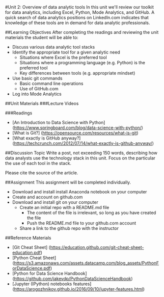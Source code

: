 #Unit 2: Overview of data analytic tools
In this unit we'll review our toolkit for data analytics, including Excel, Python, Mode Analytics, and GitHub. A quick search of data analytics positions on LinkedIn.com indicates that knowledge of these tools are in demand for data analytic professionals.

##Learning Objectives
After completing the readings and reviewing the unit materials the student will be able to:
* Discuss various data analytic tool stacks
* Identify the appropriate tool for a given analytic need
  * Situations where Excel is the preferred tool
  * Situations where a programming language (e.g. Python) is the preferred tool
  * Key differences between tools (e.g. appropriate mindset)
* Use basic git commands
  * Basic command line operations
  * Use of GitHub.com
* Log into Mode Analytics

##Unit Materials
###Lecture Videos

###Readings
* [An Introduction to Data Science with Python] (https://www.springboard.com/blog/data-science-with-python/)
* [What is Git?] (https://opensource.com/resources/what-is-git)
* [What exactly is GitHub anyway?] (https://techcrunch.com/2012/07/14/what-exactly-is-github-anyway/)

##Discussion Topic
Write a post, not exceeding 150 words, describing how data analysts use the technology stack in this unit. Focus on the particular the use of each tool in the stack.

Please cite the source of the article.

##Assignment
This assignment will be completed individually.
* Download and install install Anaconda notebook on your computer
* Create and account on github.com
* Download and install git on your computer
  * Create an initial repo with a README.md file
    * The content of the file is irrelevant, so long as you have created the file
    * Push the README.md file to your github.com account
  * Share a link to the github repo with the instructor

##Reference Materials
* [Git Cheat Sheet] (https://education.github.com/git-cheat-sheet-education.pdf)
* [Python Cheat Sheet] (https://s3.amazonaws.com/assets.datacamp.com/blog_assets/PythonForDataScience.pdf)
* [Python for Data Science Handbook] (https://github.com/jakevdp/PythonDataScienceHandbook)
* [Jupyter (IPython) notebooks features] (https://arogozhnikov.github.io/2016/09/10/jupyter-features.html)
